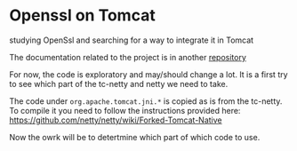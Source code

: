 # Openssl on Tomcat

studying OpenSsl and searching for a way to integrate it in Tomcat

The documentation related to the project is in another [repository](https://github.com/facenord-sud/tomcat-openssl-doc)

For now, the code is exploratory and may/should change a lot. It is a first try to see which part of the tc-netty and netty we need to take.

The code under `org.apache.tomcat.jni.*` is copied as is from the tc-netty. To compile it you need to follow the instructions provided here: https://github.com/netty/netty/wiki/Forked-Tomcat-Native

Now the owrk will be to detertmine which part of which code to use.